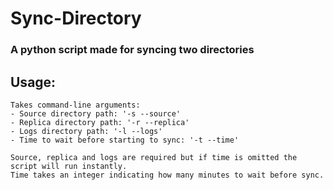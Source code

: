 # Sync-Directory

### A python script made for syncing two directories

## Usage:

    Takes command-line arguments:
    - Source directory path: '-s --source'
    - Replica directory path: '-r --replica'
    - Logs directory path: '-l --logs'
    - Time to wait before starting to sync: '-t --time'

    Source, replica and logs are required but if time is omitted the script will run instantly.
    Time takes an integer indicating how many minutes to wait before sync.